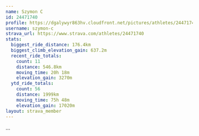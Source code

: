 ```yaml
---
name: Szymon C
id: 24471740
profile: https://dgalywyr863hv.cloudfront.net/pictures/athletes/24471740/7213253/2/large.jpg
username: szymon-c
strava_url: https://www.strava.com/athletes/24471740
stats:
  biggest_ride_distance: 176.4km
  biggest_climb_elevation_gain: 637.2m
  recent_ride_totals:
    count: 11
    distance: 546.8km
    moving_time: 20h 18m
    elevation_gain: 3270m
  ytd_ride_totals:
    count: 56
    distance: 1999km
    moving_time: 75h 48m
    elevation_gain: 17020m
layout: strava_member
--- 
```

...
